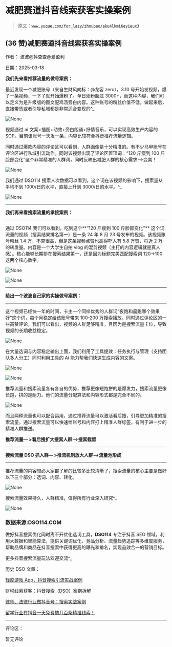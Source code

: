 # 减肥赛道抖音线索获客实操案例

> 原文：[`www.yuque.com/for_lazy/zhoubao/aku4lkmi6eyieux3`](https://www.yuque.com/for_lazy/zhoubao/aku4lkmi6eyieux3)

## (36 赞)减肥赛道抖音线索获客实操案例

作者： 波波@抖查查@爱盈利

日期：2025-03-18

**我们先来看推荐流量的做号案例：**

最近发现一个减肥账号（来自生财风向标：@龙客 zero），3.10 号开始发视频，爆了一条视频，一下子就开始爆粉了。单日涨粉超过 3000+，而这种内容，我们可以定义为是升级版的图文配鸡汤旁白内容。这种账号的粉丝价值不低，做起来后，直接带货或者引导私域都是非常适合变现的^_

![](img/3015a2781f3d8903c0e96e5919ce40f7.png "None")

视频通过 ai 文案+插图+动效+旁白朗诵+抒情音乐，可以实现高效生产内容的 SOP。目前该账号一天发一条，内容比较符合抖音推荐流量逻辑。

同时通过爆款内容的评论区可以看到，人群画像是十分精准的。有不少马甲账号在评论区进行私域引流动作。同时该视频出现了评论区置顶词：“120 斤瘦到 100 斤脸部变化”这个非常精准的人群词，同时反映出减肥人群的核心需求—>变美！

![](img/6e449331aab19f5cb8081286c183e955.png "None")

我们通过 DSO114 搜索人次数据可以看到，这个词在该视频的影响下，搜索量从平均不到 1000/日的水平，直接上升到 3000/日的水平。^_

![](img/8c086fd473cc1f05b66d0232af8eb20c.png "None")

**  **

**我们再来看搜索流量的承接案例：**

**  **

通过 DSO114 我们可以看到，吃到这个**“120 斤瘦到 100 斤脸部变化"**
这个词流量的视频（搜索结果排名第一）是一条 24 年 8 月 23 号发布的视频。该视频账号粉丝 1.4 万，不算很高，但是这条视频点赞也高得吓人有 5.8 万赞，将近 2 万的转发量。内容是一个大学生自拍 vlog 的混剪视频（主打的内容逻辑就是真人感）。核心能够长期排在搜索结果第一，还是因为标题完美匹配搜索词 120->100 这两个核心数字。

![](img/d94aee28327d8233b8d7760dc4b3c88c.png "None")

![](img/415e3dec4ac4fd11265e92b7b5ddf04d.png "None")

**  **

**给出一个波波自己家的实操做号案例：**

**  **

这个视频已经快一年的时间，卡主一个同样优秀的人群词“夜跑和晨跑哪个效果好”这个词，每个月稳定给该账号带来 100-200 万搜索播放。同时通过评论区的一些高赞评论，我们可以看出，视频的人群足够精准，且因为是搜索流量卡位，导致视频的长期收益稳定。

![](img/2183f0cc23a36ab87a09c248e738f734.png "None")

在大量选词与内容稳定输出上面，我们利用了工具提效：任务执行与管理（支持团队多人分工）同时利用工具的 Ai 能力帮我们快速生成内容的文案。

![](img/facdcfc08e267758e4a8d8405663c430.png "None")

![](img/393a840a5709a09d81eaa39db83c4060.png "None")

推荐流量和搜索流量各有各自的优势，推荐更像短跑拼的是爆发力，搜索流量更像长跑，拼的是耐力。他们的流量分配算法和内容形式都是完全不同的。

![](img/203db4aee0a801c45c3409fefce10c58.png "None")

而且两种流量也可以配合运用，通过推荐流量可以激活看后搜，引导更加精准的搜索流量。通过搜索流量可以快速给账号和内容打上精准人群标签，有利于进一步的精准人群推送。

**推荐流量— >看后搜扩大搜索人群—>搜索截留**

**  **

**搜索流量 DSO 抓人群— >推流机制放大人群—>流量池形成**

**  **

推荐流量的内容想必大家都了解的比较多比较清晰了，搜索流量的核心主要是做好以下三个部分：选词、内容、转化。

![](img/feaabbd3b55861b771a5fd8382b6f646.png "None")

搜索流量效果持久，人群精准，值得所有行业深入研究^_

![](img/8a41abeb378930bc6dd7caf13b0565f1.png "None")

### **数据来源:DSO114.COM**

做好抖音搜索优化同时离不开优化选词工具，**DSO114** 专注于抖音 SEO 领域，利用大数据和智能算法，提供关键词优化、竞品分析、流量趋势追踪等多维度服务，帮助品牌和商品在抖音搜索中获得更高的曝光和排名，实现品效合一的营销目标。

更多抖音搜索流量玩法欢迎交流^_

历史 DSO 文章：

[轻度游戏 App，抖音搜索引流实战案例](https://articles.zsxq.com/id_5355amrotlvr.html)

[财税线索获客：抖音搜索（DSO）案例拆解](https://articles.zsxq.com/id_xupwwrrpd0wz.html)

[律师、法律行业做抖音号：搜索实战案例](https://articles.zsxq.com/id_xhuiu54b43lt.html)

[留学行业在抖音一天免费搞几百条精准线索！](https://articles.zsxq.com/id_hwrs6kaqghs3.html)

* * *

评论区：

暂无评论